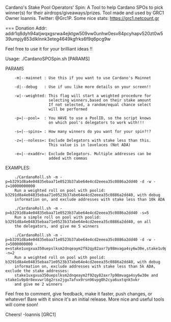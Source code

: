 
Cardano's Stake Pool Operators' Spin: A Tool to help Cardano SPOs to pick 
winner(s) for their airdrops/giveaways/prizes. Tool made and used by GRC1 
Owner Ioannis. Twitter: @Grc1P. Some nice stats: https://grc1.netcount.gr 

=== Donation Addr:                                                                                          
addr1q8dyh94atjwqxgsrwa4ejktgw509vw0unhw0esv84pcyhapv520zt0w539umpjy853dlklnnk3eteg4649kgfrks6f9q6pcg9w 

Feel free to use it for your brilliant ideas !!


Usage: ./CardanoSPOSpin.sh [PARAMS]

PARAMS

        -m|--mainnet : Use this if you want to use Cardano's Mainnet

        -d|--debug   : Use if uou like more details on your screen!!

        -w|--weighted: This flag will start a weighted procedure for
                       selecting winners,based on their stake amount
                       If not selected, a random/equal chance select
                       will be performed

        -p=|--pool=  : You HAVE to use a PoolID, so the script knows
                       on which pool's delegators to work with!!!

        -s=|--spins= : How many winners do you want for your spin?!?

        -z=|--noless=: Exclude Delegators with stake less than this.
                       This value is in lovelaces (Not ADA)

        -e=|--exaddr=: Exclude Delegators. Multiple addresses can be
                       added with commas


EXAMPLES: 

        ./CardanoRoll.sh -m -p=b3291d8a4e04835ebaa71e0523b37abe64e4cd2eeea35c0886a2dd40 -d -w -z=10000000000
        Run a weighted roll on pool with poolid: b3291d8a4e04835ebaa71e0523b37abe64e4cd2eeea35c0886a2dd40, with debug
        information on, and exclude addresses with stake less than 10k ADA

        ./CardanoRoll.sh -m -p=b3291d8a4e04835ebaa71e0523b37abe64e4cd2eeea35c0886a2dd40 -s=5
        Run a simple roll on pool with poolid: b3291d8a4e04835ebaa71e0523b37abe64e4cd2eeea35c0886a2dd40, on all
        the delegators, and give me 5 winners

        ./CardanoRoll.sh -m -p=b3291d8a4e04835ebaa71e0523b37abe64e4cd2eeea35c0886a2dd40 -d -w -z=5000000000 -e=stake1uxgxua350uepslksm2dnqeaym2f92qy82axr7p98mvaga4sy6w30e,stake1u9p8r8exvwrl6g2rsx2jgu7afvx9rsn96vpg0h2cya6uxtqnk5vkr -n=2
        Run a weighted roll on pool with poolid: b3291d8a4e04835ebaa71e0523b37abe64e4cd2eeea35c0886a2dd40, with debug
        information on, exclude addresses with stake less than 5k ADA, exclude the stake addresses:
        stake1uxgxua350uepslksm2dnqeaym2f92qy82axr7p98mvaga4sy6w30e and stake1u9p8r8exvwrl6g2rsx2jgu7afvx9rsn96vpg0h2cya6uxtqnk5vkr
        and give me 2 winners


Feel free to comment, give feedback, make it faster, push changes, or whatever!
Bare with it since it's an initial release. More nice and useful tools will come soon!

Cheers!
-Ioannis [GRC1]
